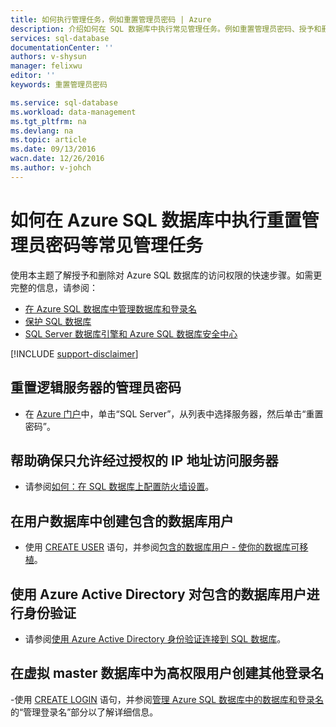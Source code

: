 ```yaml
---
title: 如何执行管理任务，例如重置管理员密码 | Azure
description: 介绍如何在 SQL 数据库中执行常见管理任务。例如重置管理员密码、授予和删除访问权限。
services: sql-database
documentationCenter: ''
authors: v-shysun
manager: felixwu
editor: ''
keywords: 重置管理员密码

ms.service: sql-database
ms.workload: data-management
ms.tgt_pltfrm: na
ms.devlang: na
ms.topic: article
ms.date: 09/13/2016
wacn.date: 12/26/2016
ms.author: v-johch
---
```


# 如何在 Azure SQL 数据库中执行重置管理员密码等常见管理任务
使用本主题了解授予和删除对 Azure SQL 数据库的访问权限的快速步骤。如需更完整的信息，请参阅：

- [在 Azure SQL 数据库中管理数据库和登录名](./sql-database-manage-logins.md)
- [保护 SQL 数据库](./sql-database-security.md)
- [SQL Server 数据库引擎和 Azure SQL 数据库安全中心](https://msdn.microsoft.com/zh-cn/library/bb510589)

[!INCLUDE [support-disclaimer](../../includes/support-disclaimer.md)]

## 重置逻辑服务器的管理员密码

- 在 [Azure 门户](https://portal.azure.cn)中，单击“SQL Server”，从列表中选择服务器，然后单击“重置密码”。

## 帮助确保只允许经过授权的 IP 地址访问服务器
- 请参阅[如何：在 SQL 数据库上配置防火墙设置](./sql-database-configure-firewall-settings.md)。

## 在用户数据库中创建包含的数据库用户
- 使用 [CREATE USER](https://msdn.microsoft.com/zh-cn/library/ms173463.aspx) 语句，并参阅[包含的数据库用户 - 使你的数据库可移植](https://msdn.microsoft.com/zh-cn/library/ff929188.aspx)。

## 使用 Azure Active Directory 对包含的数据库用户进行身份验证
- 请参阅[使用 Azure Active Directory 身份验证连接到 SQL 数据库](./sql-database-aad-authentication.md)。

## 在虚拟 master 数据库中为高权限用户创建其他登录名
-使用 [CREATE LOGIN](https://msdn.microsoft.com/zh-cn/library/ms189751.aspx) 语句，并参阅[管理 Azure SQL 数据库中的数据库和登录名](./sql-database-manage-logins.md)的“管理登录名”部分以了解详细信息。

<!---HONumber=Mooncake_Quality_Review_1215_2016-->